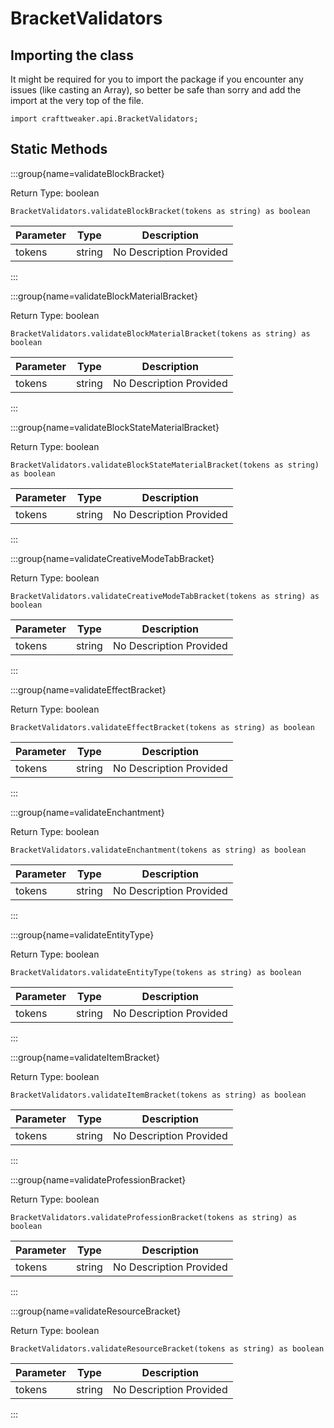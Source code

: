 # BracketValidators

## Importing the class

It might be required for you to import the package if you encounter any issues (like casting an Array), so better be safe than sorry and add the import at the very top of the file.
```zenscript
import crafttweaker.api.BracketValidators;
```


## Static Methods

:::group{name=validateBlockBracket}

Return Type: boolean

```zenscript
BracketValidators.validateBlockBracket(tokens as string) as boolean
```

| Parameter | Type | Description |
|-----------|------|-------------|
| tokens | string | No Description Provided |


:::

:::group{name=validateBlockMaterialBracket}

Return Type: boolean

```zenscript
BracketValidators.validateBlockMaterialBracket(tokens as string) as boolean
```

| Parameter | Type | Description |
|-----------|------|-------------|
| tokens | string | No Description Provided |


:::

:::group{name=validateBlockStateMaterialBracket}

Return Type: boolean

```zenscript
BracketValidators.validateBlockStateMaterialBracket(tokens as string) as boolean
```

| Parameter | Type | Description |
|-----------|------|-------------|
| tokens | string | No Description Provided |


:::

:::group{name=validateCreativeModeTabBracket}

Return Type: boolean

```zenscript
BracketValidators.validateCreativeModeTabBracket(tokens as string) as boolean
```

| Parameter | Type | Description |
|-----------|------|-------------|
| tokens | string | No Description Provided |


:::

:::group{name=validateEffectBracket}

Return Type: boolean

```zenscript
BracketValidators.validateEffectBracket(tokens as string) as boolean
```

| Parameter | Type | Description |
|-----------|------|-------------|
| tokens | string | No Description Provided |


:::

:::group{name=validateEnchantment}

Return Type: boolean

```zenscript
BracketValidators.validateEnchantment(tokens as string) as boolean
```

| Parameter | Type | Description |
|-----------|------|-------------|
| tokens | string | No Description Provided |


:::

:::group{name=validateEntityType}

Return Type: boolean

```zenscript
BracketValidators.validateEntityType(tokens as string) as boolean
```

| Parameter | Type | Description |
|-----------|------|-------------|
| tokens | string | No Description Provided |


:::

:::group{name=validateItemBracket}

Return Type: boolean

```zenscript
BracketValidators.validateItemBracket(tokens as string) as boolean
```

| Parameter | Type | Description |
|-----------|------|-------------|
| tokens | string | No Description Provided |


:::

:::group{name=validateProfessionBracket}

Return Type: boolean

```zenscript
BracketValidators.validateProfessionBracket(tokens as string) as boolean
```

| Parameter | Type | Description |
|-----------|------|-------------|
| tokens | string | No Description Provided |


:::

:::group{name=validateResourceBracket}

Return Type: boolean

```zenscript
BracketValidators.validateResourceBracket(tokens as string) as boolean
```

| Parameter | Type | Description |
|-----------|------|-------------|
| tokens | string | No Description Provided |


:::

